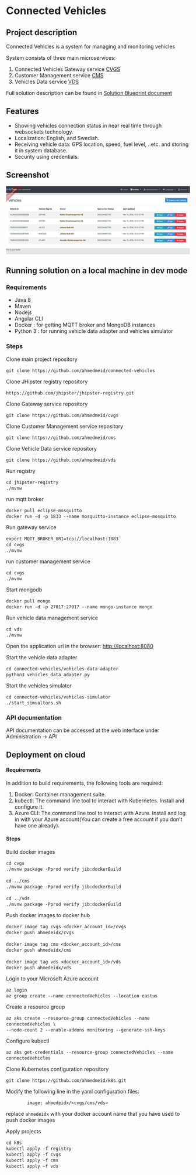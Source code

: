 # Connected Vehicles

## Project description

Connected Vehicles is a system for managing and monitoring vehicles 

System consists of three main microservices:

1. Connected Vehicles Gateway service    [CVGS](https://github.com/ahmedmeid/cvgs)
2. Customer Management service           [CMS](https://github.com/ahmedmeid/cms)
3. Vehicles Data service                 [VDS](https://github.com/ahmedmeid/vds)

Full solution description can be found in [Solution Blueprint document](SolutionBlueprint.md)

## Features

* Showing vehicles connection status in near real time through websockets technology.
* Localization: English, and Swedish.
* Receiving vehicle data: GPS location, speed, fuel level, ..etc. and storing it in system database.
* Security using credentials.

## Screenshot
![screenshot](webresources/img/screenshot.png)



## Running solution on a local machine in dev mode

### Requirements

* Java 8
* Maven
* Nodejs
* Angular CLI 
* Docker : for getting MQTT broker and MongoDB instances
* Python 3 : for running vehicle data adapter and vehicles simulator


### Steps

Clone main project repository

```
git clone https://github.com/ahmedmeid/connected-vehicles
```

Clone JHipster registry repository

```
https://github.com/jhipster/jhipster-registry.git
```

Clone Gateway service repository

```
git clone https://github.com/ahmedmeid/cvgs
```

Clone Customer Management service repository

```
git clone https://github.com/ahmedmeid/cms
```

Clone Vehicle Data service repository

```
git clone https://github.com/ahmedmeid/vds
```

Run registry


```
cd jhipster-registry
./mvnw
```

run mqtt broker

```
docker pull eclipse-mosquitto
docker run -d -p 1833 --name mosquitto-instance eclipse-mosquitto
```


Run gateway service


```
export MQTT_BROKER_URI=tcp://localhost:1883
cd cvgs
./mvnw
```

run customer management service


```
cd cvgs
./mvnw
```

Start mongodb

```
docker pull mongo
docker run -d -p 27017:27017 --name mongo-instance mongo
```


Run vehicle data management service


```
cd vds
./mvnw
```

Open the application url in the browser: [http://localhost:8080](http://localhost:8080)

Start the vehicle data adapter


```
cd connected-vehicles/vehicles-data-adapter
python3 vehicles_data_adapter.py
```


Start the vehicles simulator

```
cd connected-vehicles/vehicles-simulator
./start_simualtors.sh
```

### API documentation

API documentation can be accessed at the web interface under Administration -> API


## Deployment on cloud

#### Requirements

In addition to build requirements, the following tools are required:

1. Docker: Container management suite.
2. kubectl: The command line tool to interact with Kubernetes. Install and configure it.
3. Azure CLI: The command line tool to interact with Azure. Install and log in with your Azure account(You can create a free account if you don't have one already).

#### Steps

Build docker images

```
cd cvgs
./mvnw package -Pprod verify jib:dockerBuild

cd ../cms
./mvnw package -Pprod verify jib:dockerBuild

cd ../vds
./mvnw package -Pprod verify jib:dockerBuild
```

Push docker images to docker hub

```
docker image tag cvgs <docker_account_id>/cvgs
docker push ahmedeidx/cvgs

docker image tag cms <docker_account_id>/cms
docker push ahmedeidx/cms

docker image tag vds <docker_account_id>/vds
docker push ahmedeidx/vds
```


Login to your Microsoft Azure account

```
az login
az group create --name connectedVehicles --location eastus
```

Create a resource group

```
az aks create --resource-group connectedVehicles --name connectedVehicles \
--node-count 2 --enable-addons monitoring --generate-ssh-keys
```
Configure kubectl

```
az aks get-credentials --resource-group connectedVehicles --name connectedVehicles
```

Clone Kubernetes configuration repository

```
git clone https://github.com/ahmedmeid/k8s.git
```

Modify the following line in the yaml configuration files:

```
        image: ahmedeidx/<cvgs/cms/vds>
```
replace ```ahmedeidx``` with your docker account name that you have used to push docker images

Apply projects

```
cd k8s
kubectl apply -f registry
kubectl apply -f cvgs
kubectl apply -f cms
kubectl apply -f vds
```
